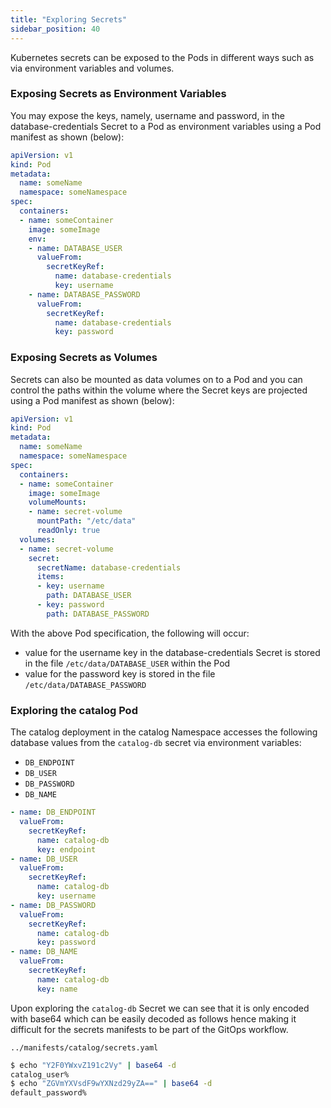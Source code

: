 ```yaml
---
title: "Exploring Secrets"
sidebar_position: 40
---
```


Kubernetes secrets can be exposed to the Pods in different ways such as via environment variables and volumes.

### Exposing Secrets as Environment Variables

You may expose the keys, namely, username and password, in the database-credentials Secret to a Pod as environment variables using a Pod manifest as shown (below):

```yaml
apiVersion: v1
kind: Pod
metadata:
  name: someName
  namespace: someNamespace
spec:
  containers:
  - name: someContainer
    image: someImage
    env:
    - name: DATABASE_USER
      valueFrom:
        secretKeyRef:
          name: database-credentials
          key: username
    - name: DATABASE_PASSWORD
      valueFrom:
        secretKeyRef:
          name: database-credentials
          key: password
```

### Exposing Secrets as Volumes

Secrets can also be mounted as data volumes on to a Pod and you can control the paths within the volume where the Secret keys are projected using a Pod manifest as shown (below):

```yaml
apiVersion: v1
kind: Pod
metadata:
  name: someName
  namespace: someNamespace
spec:
  containers:
  - name: someContainer
    image: someImage
    volumeMounts:
    - name: secret-volume
      mountPath: "/etc/data"
      readOnly: true
  volumes:
  - name: secret-volume
    secret:
      secretName: database-credentials
      items:
      - key: username
        path: DATABASE_USER 
      - key: password
        path: DATABASE_PASSWORD

```

With the above Pod specification, the following will occur:

* value for the username key in the database-credentials Secret is stored in the file `/etc/data/DATABASE_USER` within the Pod
* value for the password key is stored in the file `/etc/data/DATABASE_PASSWORD`

### Exploring the catalog Pod

The catalog deployment in the catalog Namespace accesses the following database values from the `catalog-db` secret via environment variables:

* `DB_ENDPOINT`
* `DB_USER`
* `DB_PASSWORD`
* `DB_NAME`

```yaml
- name: DB_ENDPOINT
  valueFrom:
    secretKeyRef:
      name: catalog-db
      key: endpoint
- name: DB_USER
  valueFrom:
    secretKeyRef:
      name: catalog-db
      key: username
- name: DB_PASSWORD
  valueFrom:
    secretKeyRef:
      name: catalog-db
      key: password
- name: DB_NAME
  valueFrom:
    secretKeyRef:
      name: catalog-db
      key: name
```

Upon exploring the `catalog-db` Secret we can see that it is only encoded with base64 which can be easily decoded as follows hence making it difficult for the secrets manifests to be part of the GitOps workflow.

```file
../manifests/catalog/secrets.yaml
```

```bash
$ echo "Y2F0YWxvZ191c2Vy" | base64 -d
catalog_user%
$ echo "ZGVmYXVsdF9wYXNzd29yZA==" | base64 -d
default_password%   
```
